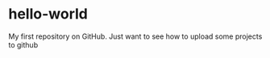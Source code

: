 # hello-world
My first repository on GitHub.
Just want to see how to upload some projects to github
